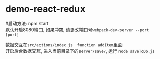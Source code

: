 # demo-react-redux

#启动方法: npm start   <br>
默认开启8080端口, 如果冲突, 请更改端口号```webpack-dev-server --port [port]``` <br>

数据交互在```src/actions/index.js  function addItem```里面<br>
开启后台数据交互, 进入当前目录下的```server/save/```, 运行 ```node saveToDo.js```

